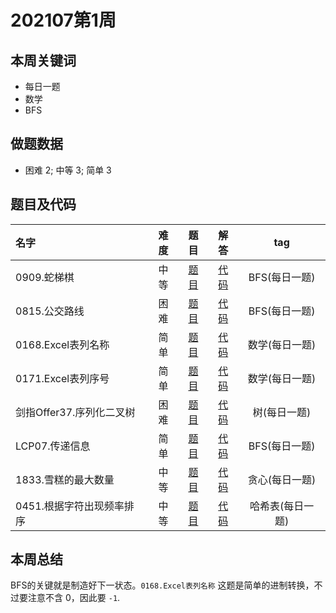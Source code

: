 <!--
 * @Description: 
 * @Autor: Au3C2
 * @Date: 2021-01-11 14:55:49
 * @LastEditors: Au3C2
 * @LastEditTime: 2021-07-03 13:05:22
-->

# 202107第1周

## 本周关键词

* 每日一题
* 数学
* BFS

## 做题数据

* 困难 2; 中等 3; 简单 3

## 题目及代码

|名字|难度|题目|解答|tag|
|:-|:-:|:-:|:-:|:-:|
|0909.蛇梯棋|中等|[题目](https://leetcode-cn.com/problems/snakes-and-ladders/)|[代码](../Code/202107第1周/0909.蛇梯棋.md)|BFS(每日一题)
|0815.公交路线|困难|[题目](https://leetcode-cn.com/problems/bus-routes/)|[代码](../Code/202107第1周/0815.公交路线.md)|BFS(每日一题)
|0168.Excel表列名称|简单|[题目](https://leetcode-cn.com/problems/excel-sheet-column-title/)|[代码](../Code/202107第1周/0168.Excel表列名称.md)|数学(每日一题)
|0171.Excel表列序号|简单|[题目](https://leetcode-cn.com/problems/excel-sheet-column-number/)|[代码](../Code/202107第1周/0171.Excel表列序号.md)|数学(每日一题)
|剑指Offer37.序列化二叉树|困难|[题目](https://leetcode-cn.com/problems/xu-lie-hua-er-cha-shu-lcof/)|[代码](../Code/202107第1周/剑指Offer37.序列化二叉树.md)|树(每日一题)
|LCP07.传递信息|简单|[题目](https://leetcode-cn.com/problems/chuan-di-xin-xi/)|[代码](../Code/202107第1周/LCP07.传递信息.md)|BFS(每日一题)
|1833.雪糕的最大数量|中等|[题目](https://leetcode-cn.com/problems/maximum-ice-cream-bars/)|[代码](../Code/202107第1周/1833.雪糕的最大数量.md)|贪心(每日一题)
|0451.根据字符出现频率排序|中等|[题目](https://leetcode-cn.com/problems/sort-characters-by-frequency/)|[代码](../Code/202107第1周/0451.根据字符出现频率排序.md)|哈希表(每日一题)

## 本周总结

BFS的关键就是制造好下一状态。`0168.Excel表列名称` 这题是简单的进制转换，不过要注意不含 0，因此要 `-1`.